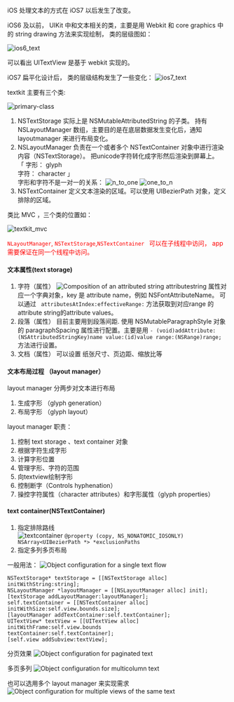 iOS 处理文本的方式在 iOS7 以后发生了改变。

iOS6 及以前， UIKit 中和文本相关的类，主要是用 Webkit 和 core  graphics 中的 string drawing 方法来实现绘制， 类的层级图如： 

![ios6_text](./images/ios6_text.png)

可以看出 UITextView 是基于 webkit 实现的。 


iOS7 扁平化设计后， 类的层级结构发生了一些变化：
![ios7_text](./images/ios7_text.png)


textkit 主要有三个类:

![primary-class](./images/image11.png)

1. NSTextStorage 实际上是 NSMutableAttributedString 的子类。 持有 NSLayoutManager 数组，主要目的是在底层数据发生变化后，通知 layoutmanager 来进行布局变化。
2. NSLayoutManager 负责在一个或者多个 NSTextContainer 对象中进行渲染内容（NSTextStorage）。 把unicode字符转化成字形然后渲染到屏幕上。  
	「 字形： glyph    
	字符： character 」    
	字形和字符不是一对一的关系：
	![n_to_one](./images/n_to_one.png)	 	![one_to_n](./images/one_to_n.png)	 	
3. NSTextContainer 定义文本渲染的区域。可以使用 UIBezierPath 对象，定义排除的区域。


类比 MVC ，三个类的位置如：

![textkit_mvc](./images/textkit_mvc.png)


<font color="red">`NLayoutManager`, `NSTextStorage`,`NSTextContainer ` 可以在子线程中访问， app 需要保证在同一个线程中访问。</font>



#### 文本属性(text storage)

1. 字符（属性）
![Composition of an attributed string](./images/image12.png)
attributestring 属性对应一个字典对象，key 是 attribute name，例如 NSFontAttributeName。
可以通过 ` attributesAtIndex:effectiveRange:` 方法获取到对应range 的 attribute string的attribute values。
2. 段落（属性）
	目前主要用到段落间距. 使用 NSMutableParagraphStyle 对象的 paragraphSpacing 属性进行配置。主要是用 
	`- (void)addAttribute:(NSAttributedStringKey)name value:(id)value range:(NSRange)range;` 方法进行设置。
3. 文档（属性）
	可以设置 纸张尺寸、页边距、缩放比等
	
####  文本布局过程 （layout manager）
layout manager 分两步对文本进行布局

1. 生成字形 （glyph generation）
2. 布局字形 （glyph layout）


layout manager 职责：   
1. 控制 text storage 、text container 对象   
2. 根据字符生成字形   
3. 计算字形位置     
4. 管理字形、字符的范围     
5. 向textview绘制字形     
6. 控制断字（Controls hyphenation）     
7. 操控字符属性（character attributes）和字形属性（glyph properties）


####  text container(NSTextContainer)

1. 指定排除路线  
![textcontainer](./images/image13.png)
`@property (copy, NS_NONATOMIC_IOSONLY) NSArray<UIBezierPath *> *exclusionPaths`
2. 指定多列多页布局     

一般用法：
![Object configuration for a single text flow](./images/image14.png)
<pre><code>NSTextStorage* textStorage = [[NSTextStorage alloc] initWithString:string];
NSLayoutManager *layoutManager = [[NSLayoutManager alloc] init];
[textStorage addLayoutManager:layoutManager];
self.textContainer = [[NSTextContainer alloc] initWithSize:self.view.bounds.size];
[layoutManager addTextContainer:self.textContainer];
UITextView* textView = [[UITextView alloc] initWithFrame:self.view.bounds 
textContainer:self.textContainer];
[self.view addSubview:textView];
</code></pre>

分页效果
![Object configuration for paginated text](./images/image15.png)

多页多列
![Object configuration for multicolumn text](./images/image16.png)

也可以选用多个 layout manager 来实现需求
![ Object configuration for multiple views of the same text](./images/image17.png)